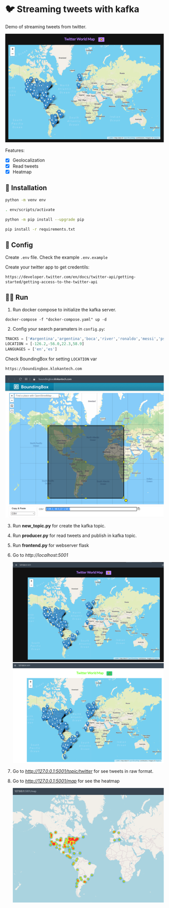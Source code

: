 # 🐦 Streaming tweets with kafka

Demo of streaming tweets from twitter.

![image](./img/image1.PNG)

Features:

- [x] Geolocalization
- [x] Read tweets
- [x] Heatmap

## :floppy_disk: Installation

```bash
python -m venv env
```

```bash
. env/scripts/activate
```

```bash
python -m pip install --upgrade pip
```

```bash
pip install -r requirements.txt
```

## :wrench: Config

Create `.env` file. Check the example `.env.example`

Create your twitter app to get credentils:

```http
https://developer.twitter.com/en/docs/twitter-api/getting-started/getting-access-to-the-twitter-api
```

## 🏃‍♂️ Run

1. Run docker compose to initialize the kafka server.

```console
docker-compose -f "docker-compose.yaml" up -d
```

2. Config your search paramaters in `config.py`:

```python
TRACKS = ['#argentina','argentina','boca','river','ronaldo','messi','psg','barcelona','manchester']
LOCATION = [-126.2,-56.0,22.3,58.9]
LANGUAGES = ['en','es']
```

Check BoundingBox for setting `LOCATION` var

```http
https://boundingbox.klokantech.com
```

![image](./img/image4.PNG)  

3. Run **new_topic.py** for create the kafka topic.
4. Run **producer.py** for read tweets and publish in kafka topic.
5. Run **frontend.py** for webserver flask
4. Go to *http://localhost:5001*

    ![image](./img/image6.PNG)  
    ![image](./img/image7.PNG)  

5. Go to *http://127.0.0.1:5001/topic/twitter* for see tweets in raw format.
6. Go to *http://127.0.0.1:5001/map* for see the heatmap

    ![image](./img/image8.PNG)  
